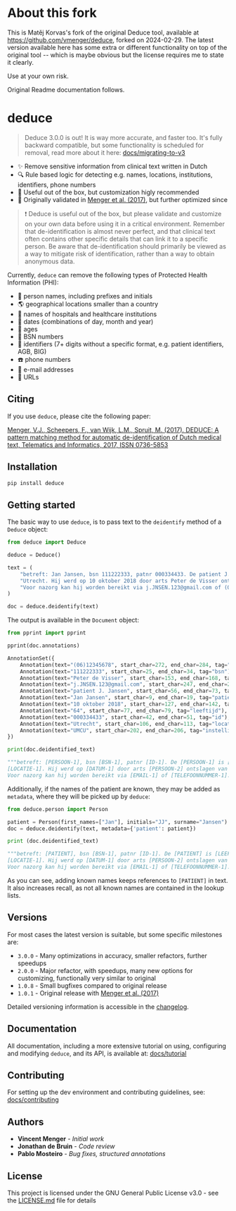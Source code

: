 <!-- TODO? Adapt some of these badges to the fork, where possible and desirable. -->
<!-- [![tests](https://github.com/vmenger/deduce/actions/workflows/test.yml/badge.svg)](https://github.com/vmenger/deduce/actions/workflows/test.yml) -->
<!-- [![build](https://github.com/vmenger/deduce/actions/workflows/build.yml/badge.svg)](https://github.com/vmenger/deduce/actions/workflows/build.yml) -->
<!-- [![documentation](https://readthedocs.org/projects/deduce/badge/?version=latest)](https://deduce.readthedocs.io/en/latest/?badge=latest) -->
<!-- ![pypi version](https://img.shields.io/pypi/v/deduce) -->
<!-- ![pypi python versions](https://img.shields.io/pypi/pyversions/deduce) -->
<!-- ![pypi downloads](https://img.shields.io/pypi/dm/deduce) -->
<!-- ![license](https://img.shields.io/github/license/vmenger/deduce) -->
<!-- [![black](https://img.shields.io/badge/code%20style-black-000000.svg)](https://github.com/psf/black) -->

# About this fork

This is Matěj Korvas's fork of the original Deduce tool, available at 
https://github.com/vmenger/deduce, forked on 2024-02-29. The latest version 
available here has some extra or different functionality on top of the 
original tool -- which is maybe obvious but the license requires me to 
state it clearly.

Use at your own risk.

Original Readme documentation follows.

# deduce

> Deduce 3.0.0 is out! It is way more accurate, and faster too. It's fully backward compatible, but some functionality is scheduled for removal, read more about it here: [docs/migrating-to-v3](https://deduce.readthedocs.io/en/latest/migrating.html)

<!-- start include in docs -->

* :sparkles: Remove sensitive information from clinical text written in Dutch
* :mag: Rule based logic for detecting e.g. names, locations, institutions, identifiers, phone numbers
* :triangular_ruler: Useful out of the box, but customization higly recommended
* :seedling: Originally validated in [Menger et al. (2017)](http://www.sciencedirect.com/science/article/pii/S0736585316307365), but further optimized since

> :exclamation: Deduce is useful out of the box, but please validate and customize on your own data before using it in a critical environment. Remember that de-identification is almost never perfect, and that clinical text often contains other specific details that can link it to a specific person. Be aware that de-identification should primarily be viewed as a way to mitigate risk of identification, rather than a way to obtain anonymous data.

Currently, `deduce` can remove the following types of Protected Health Information (PHI):

* :bust_in_silhouette: person names, including prefixes and initials
* :earth_americas: geographical locations smaller than a country
* :hospital: names of hospitals and healthcare institutions
* :calendar: dates (combinations of day, month and year)
* :birthday: ages
* :1234: BSN numbers
* :1234: identifiers (7+ digits without a specific format, e.g. patient identifiers, AGB, BIG)
* :phone: phone numbers
* :e-mail: e-mail addresses 
* :link: URLs

## Citing

If you use `deduce`, please cite the following paper:  

[Menger, V.J., Scheepers, F., van Wijk, L.M., Spruit, M. (2017). DEDUCE: A pattern matching method for automatic de-identification of Dutch medical text, Telematics and Informatics, 2017, ISSN 0736-5853](http://www.sciencedirect.com/science/article/pii/S0736585316307365)

<!-- end include in docs -->

<!-- start getting started -->

## Installation

``` python
pip install deduce
```

## Getting started

The basic way to use `deduce`, is to pass text to the `deidentify` method of a `Deduce` object:

```python
from deduce import Deduce

deduce = Deduce()

text = (
    "betreft: Jan Jansen, bsn 111222333, patnr 000334433. De patient J. Jansen is 64 jaar oud en woonachtig in "
    "Utrecht. Hij werd op 10 oktober 2018 door arts Peter de Visser ontslagen van de kliniek van het UMCU. "
    "Voor nazorg kan hij worden bereikt via j.JNSEN.123@gmail.com of (06)12345678."
)

doc = deduce.deidentify(text)
```

The output is available in the `Document` object:

```python
from pprint import pprint

pprint(doc.annotations)

AnnotationSet({
    Annotation(text="(06)12345678", start_char=272, end_char=284, tag="telefoonnummer"),
    Annotation(text="111222333", start_char=25, end_char=34, tag="bsn"),
    Annotation(text="Peter de Visser", start_char=153, end_char=168, tag="persoon"),
    Annotation(text="j.JNSEN.123@gmail.com", start_char=247, end_char=268, tag="email"),
    Annotation(text="patient J. Jansen", start_char=56, end_char=73, tag="patient"),
    Annotation(text="Jan Jansen", start_char=9, end_char=19, tag="patient"),
    Annotation(text="10 oktober 2018", start_char=127, end_char=142, tag="datum"),
    Annotation(text="64", start_char=77, end_char=79, tag="leeftijd"),
    Annotation(text="000334433", start_char=42, end_char=51, tag="id"),
    Annotation(text="Utrecht", start_char=106, end_char=113, tag="locatie"),
    Annotation(text="UMCU", start_char=202, end_char=206, tag="instelling"),
})

print(doc.deidentified_text)

"""betreft: [PERSOON-1], bsn [BSN-1], patnr [ID-1]. De [PERSOON-1] is [LEEFTIJD-1] jaar oud en woonachtig in 
[LOCATIE-1]. Hij werd op [DATUM-1] door arts [PERSOON-2] ontslagen van de kliniek van het [INSTELLING-1]. 
Voor nazorg kan hij worden bereikt via [EMAIL-1] of [TELEFOONNUMMER-1]."""
```

Additionally, if the names of the patient are known, they may be added as `metadata`, where they will be picked up by `deduce`:

```python
from deduce.person import Person

patient = Person(first_names=["Jan"], initials="JJ", surname="Jansen")
doc = deduce.deidentify(text, metadata={'patient': patient})

print (doc.deidentified_text)

"""betreft: [PATIENT], bsn [BSN-1], patnr [ID-1]. De [PATIENT] is [LEEFTIJD-1] jaar oud en woonachtig in 
[LOCATIE-1]. Hij werd op [DATUM-1] door arts [PERSOON-2] ontslagen van de kliniek van het [INSTELLING-1]. 
Voor nazorg kan hij worden bereikt via [EMAIL-1] of [TELEFOONNUMMER-1]."""
```

As you can see, adding known names keeps references to `[PATIENT]` in text. It also increases recall, as not all known names are contained in the lookup lists. 

<!-- end getting started -->

## Versions

For most cases the latest version is suitable, but some specific milestones are:

* `3.0.0` - Many optimizations in accuracy, smaller refactors, further speedups
* `2.0.0` - Major refactor, with speedups, many new options for customizing, functionally very similar to original 
* `1.0.8` - Small bugfixes compared to original release
* `1.0.1` - Original release with [Menger et al. (2017)](http://www.sciencedirect.com/science/article/pii/S0736585316307365)

Detailed versioning information is accessible in the [changelog](CHANGELOG.md). 

## Documentation

All documentation, including a more extensive tutorial on using, configuring and modifying `deduce`, and its API, is available at: [docs/tutorial](https://deduce.readthedocs.io/en/latest/) 

## Contributing

For setting up the dev environment and contributing guidelines, see: [docs/contributing](https://deduce.readthedocs.io/en/latest/contributing.html)

## Authors

* **Vincent Menger** - *Initial work* 
* **Jonathan de Bruin** - *Code review*
* **Pablo Mosteiro** - *Bug fixes, structured annotations*

## License

This project is licensed under the GNU General Public License v3.0 - see the [LICENSE.md](LICENSE.md) file for details
